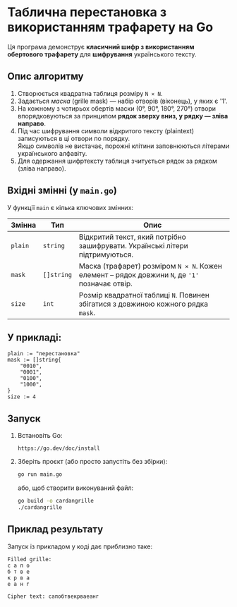 # Таблична перестановка з використанням трафарету на Go

Ця програма демонструє **класичний шифр з використанням обертового трафарету** для **шифрування** українського тексту.

## Опис алгоритму
1. Створюється квадратна таблиця розміру `N × N`.
2. Задається *маска* (grille mask) — набір отворів (віконець), у яких є '1'.
3. На кожному з чотирьох обертів маски (0°, 90°, 180°, 270°) отвори впорядковуються
   за принципом **рядок зверху вниз, у рядку — зліва направо**.
4. Під час шифрування символи відкритого тексту (plaintext) записуються в ці отвори по порядку.  
   Якщо символів не вистачає, порожні клітини заповнюються літерами українського алфавіту.
5. Для одержання шифртексту таблиця зчитується рядок за рядком (зліва направо).


## Вхідні змінні (у `main.go`)

У функції `main` є кілька ключових змінних:

| Змінна      | Тип          | Опис                                                                                          |
|-------------|--------------|------------------------------------------------------------------------------------------------|
| `plain`     | `string`     | Відкритий текст, який потрібно зашифрувати. Українські літери підтримуються.                   |
| `mask`      | `[]string`   | Маска (трафарет) розміром `N × N`. Кожен елемент – рядок довжини `N`, де `'1'` позначає отвір. |
| `size`      | `int`        | Розмір квадратної таблиці `N`. Повинен збігатися з довжиною кожного рядка `mask`.              |

## У прикладі:
```text
plain := "перестановка"
mask := []string{
    "0010",
    "0001",
    "0100",
    "1000",
}
size := 4
```

## Запуск
1. Встановіть Go:
   ```url
   https://go.dev/doc/install
   ``` 

2. Зберіть проєкт (або просто запустіть без збірки):
    ```bash
    go run main.go
    ```
    або, щоб створити виконуваний файл:
    ```bash
    go build -o cardangrille
    ./cardangrille
    ```

## Приклад результату
Запуск із прикладом у коді дає приблизно таке:

```text
Filled grille:
с а п о 
б т в е 
к р в а 
е а н г 

Cipher text: сапобтвекрваеанг
```
